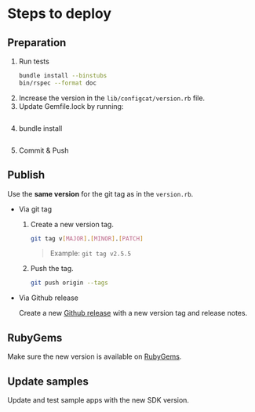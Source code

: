 # Steps to deploy
## Preparation
1. Run tests
   ```bash
   bundle install --binstubs
   bin/rspec --format doc
   ```
2. Increase the version in the `lib/configcat/version.rb` file.
3. Update Gemfile.lock by running:
   ```bash
4. bundle install
   ```
5. Commit & Push
## Publish
Use the **same version** for the git tag as in the `version.rb`.
- Via git tag
    1. Create a new version tag.
       ```bash
       git tag v[MAJOR].[MINOR].[PATCH]
       ```
       > Example: `git tag v2.5.5`
    2. Push the tag.
       ```bash
       git push origin --tags
       ```
- Via Github release 

  Create a new [Github release](https://github.com/configcat/ruby-sdk/releases) with a new version tag and release notes.

## RubyGems
Make sure the new version is available on [RubyGems](https://rubygems.org/gems/configcat).

## Update samples
Update and test sample apps with the new SDK version.